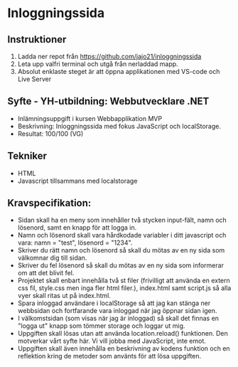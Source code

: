 # Inloggningssida
## Instruktioner
1. Ladda ner repot från https://github.com/jajo21/inloggningssida
2. Leta upp valfri terminal och utgå från nerladdad mapp.
3. Absolut enklaste steget är att öppna applikationen med VS-code och Live Server

## Syfte - YH-utbildning: Webbutvecklare .NET
* Inlämningsuppgift i kursen Webbapplikation MVP
* Beskrivning: Inloggningssida med fokus JavaScript och localStorage.
* Resultat: 100/100 (VG)

## Tekniker
* HTML
* Javascript tillsammans med localstorage

## Kravspecifikation:
* Sidan skall ha en meny som innehåller två stycken input-fält,  namn och lösenord, samt en knapp för att logga in.
* Namn och lösenord skall vara hårdkodade variabler i ditt javascript och vara: namn = "test", lösenord = "1234".
* Skriver du rätt namn och lösenord så skall du mötas av en ny sida som välkomnar dig till sidan.
* Skriver du fel lösenord så skall du mötas av en ny sida som informerar om att det blivit fel.
* Projektet skall enbart innehålla två st filer (frivilligt att använda en extern css fil, style.css men inga fler html filer.), index.html samt script.js så alla vyer skall ritas ut på index.html.
* Spara inloggad användare i localStorage så att jag kan stänga ner webbsidan och fortfarande vara inloggad när jag öppnar sidan igen.
* I välkomstsidan (som visas när jag är inloggad) så skall det finnas en "logga ut" knapp som tömmer storage och loggar ut mig.
* Uppgiften skall lösas utan att använda location.reload() funktionen. Den motverkar vårt syfte här. Vi vill jobba med JavaScript, inte emot.
* Uppgiften skall även innehålla en beskrivning av kodens funktion och en reflektion kring de metoder som använts för att lösa uppgiften.
